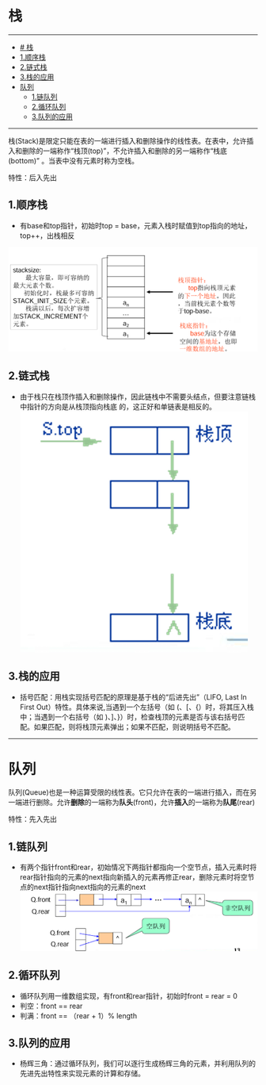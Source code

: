 # 栈
---

<!-- TOC -->
  * [# 栈](#-栈)
  * [1.顺序栈](#1顺序栈)
  * [2.链式栈](#2链式栈)
  * [3.栈的应用](#3栈的应用)
* [队列](#队列)
  * [1.链队列](#1链队列)
  * [2.循环队列](#2循环队列)
  * [3.队列的应用](#3队列的应用)
<!-- TOC -->

---

栈(Stack)是限定只能在表的一端进行插入和删除操作的线性表。在表中，允许插入和删除的一端称作“栈顶(top)”，不允许插入和删除的另一端称作“栈底(bottom)” 。当表中没有元素时称为空栈。

特性：后入先出

## 1.顺序栈

- 有base和top指针，初始时top = base，元素入栈时赋值到top指向的地址，top++，出栈相反

![img.png](./pics/img.png)

## 2.链式栈

- 由于栈只在栈顶作插入和删除操作，因此链栈中不需要头结点，但要注意链栈中指针的方向是从栈顶指向栈底
  的，这正好和单链表是相反的。
  ![img_1.png](./pics/img_1.png)

## 3.栈的应用

- 括号匹配：用栈实现括号匹配的原理是基于栈的“后进先出”（LIFO, Last In First Out）特性。具体来说,当遇到一个左括号（如 (、[、{）时，将其压入栈中；当遇到一个右括号（如 )、]、}）时，检查栈顶的元素是否与该右括号匹配。如果匹配，则将栈顶元素弹出；如果不匹配，则说明括号不匹配。 

---
# 队列

队列(Queue)也是一种运算受限的线性表。它只允许在表的一端进行插入，而在另一端进行删除。允许**删除**的一端称为**队头**(front)，允许**插入**的一端称为**队尾**(rear)


特性：先入先出

## 1.链队列

- 有两个指针front和rear，初始情况下两指针都指向一个空节点，插入元素时将rear指针指向的元素的next指向新插入的元素再修正rear，删除元素时将空节点的next指针指向next指向的元素的next
![img_2.png](./pics/img_2.png)

## 2.循环队列

- 循环队列用一维数组实现，有front和rear指针，初始时front = rear = 0
- 判空：front == rear
- 判满：front == （rear + 1）% length


## 3.队列的应用

- 杨辉三角：通过循环队列，我们可以逐行生成杨辉三角的元素，并利用队列的先进先出特性来实现元素的计算和存储。

